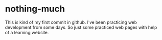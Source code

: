 # nothing-much
This is kind of my first commit in github. I've been practicing web development from some days. So just some practiced web pages with help of a learning website.
